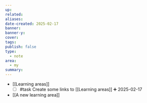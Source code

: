```yaml
---
up:
related:
aliases:
date-created: 2025-02-17
banner:
banner-y:
cover:
tags:
publish: false
type:
  - note
area:
  - my
summary:
---
```


- [[Learning areas]]
    - [ ] #task Create some links to [[Learning areas]] ➕ 2025-02-17
- [[A new learning area]]